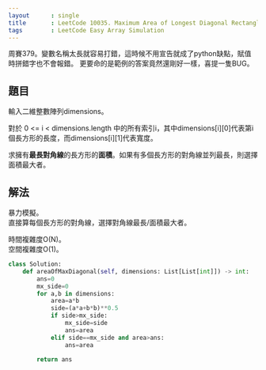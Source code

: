 ```yaml
---
layout      : single
title       : LeetCode 10035. Maximum Area of Longest Diagonal Rectangle
tags        : LeetCode Easy Array Simulation
---
```

周賽379。變數名稱太長就容易打錯，這時候不用宣告就成了python缺點，賦值時拼錯字也不會報錯。
更要命的是範例的答案竟然還剛好一樣，喜提一隻BUG。  

## 題目

輸入二維整數陣列dimensions。  

對於 0 <= i < dimensions.length 中的所有索引i，其中dimensions[i][0]代表第i個長方形的長度，而dimensions[i][1]代表寬度。  

求擁有**最長對角線**的長方形的**面積**。如果有多個長方形的對角線並列最長，則選擇面積最大者。  

## 解法

暴力模擬。  
直接算每個長方形的對角線，選擇對角線最長/面積最大者。  

時間複雜度O(N)。  
空間複雜度O(1)。  

```python
class Solution:
    def areaOfMaxDiagonal(self, dimensions: List[List[int]]) -> int:
        ans=0
        mx_side=0
        for a,b in dimensions:
            area=a*b
            side=(a*a+b*b)**0.5
            if side>mx_side:
                mx_side=side
                ans=area
            elif side==mx_side and area>ans:
                ans=area
                
        return ans
```
